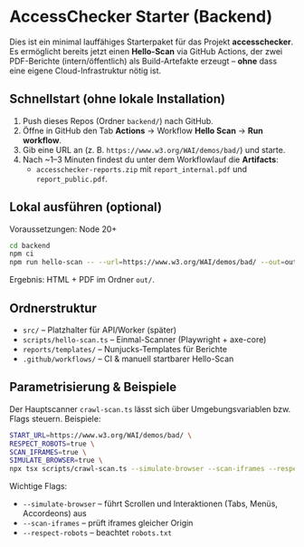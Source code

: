 # AccessChecker Starter (Backend)

Dies ist ein minimal lauffähiges Starterpaket für das Projekt **accesschecker**.
Es ermöglicht bereits jetzt einen **Hello-Scan** via GitHub Actions, der zwei
PDF-Berichte (intern/öffentlich) als Build-Artefakte erzeugt – **ohne** dass eine
eigene Cloud-Infrastruktur nötig ist.

## Schnellstart (ohne lokale Installation)

1. Push dieses Repos (Ordner `backend/`) nach GitHub.
2. Öffne in GitHub den Tab **Actions** → Workflow **Hello Scan** → **Run workflow**.
3. Gib eine URL an (z. B. `https://www.w3.org/WAI/demos/bad/`) und starte.
4. Nach ~1–3 Minuten findest du unter dem Workflowlauf die **Artifacts**:
   - `accesschecker-reports.zip` mit `report_internal.pdf` und `report_public.pdf`.

## Lokal ausführen (optional)

Voraussetzungen: Node 20+

```bash
cd backend
npm ci
npm run hello-scan -- --url=https://www.w3.org/WAI/demos/bad/ --out=out
```

Ergebnis: HTML + PDF im Ordner `out/`.

## Ordnerstruktur
- `src/` – Platzhalter für API/Worker (später)
- `scripts/hello-scan.ts` – Einmal-Scanner (Playwright + axe-core)
- `reports/templates/` – Nunjucks-Templates für Berichte
- `.github/workflows/` – CI & manuell startbarer Hello-Scan

## Parametrisierung & Beispiele

Der Hauptscanner `crawl-scan.ts` lässt sich über Umgebungsvariablen bzw. Flags steuern. Beispiele:

```bash
START_URL=https://www.w3.org/WAI/demos/bad/ \
RESPECT_ROBOTS=true \
SCAN_IFRAMES=true \
SIMULATE_BROWSER=true \
npx tsx scripts/crawl-scan.ts --simulate-browser --scan-iframes --respect-robots
```

Wichtige Flags:

- `--simulate-browser` – führt Scrollen und Interaktionen (Tabs, Menüs, Accordeons) aus
- `--scan-iframes` – prüft iframes gleicher Origin
- `--respect-robots` – beachtet `robots.txt`
